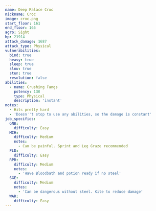 ```yaml
---
name: Deep Palace Croc
nickname: Croc
image: croc.png
start_floor: 161
end_floor: 165
agro: Sight
hp: 21914
attack_damage: 1687
attack_type: Physical
vulnerabilities:
  bind: true
  heavy: true
  sleep: true
  slow: true
  stun: true
  resolution: false
abilities:
  - name: Crushing Fangs
    potency: 130
    type: Physical
    description: 'instant'
notes:
  - Hits pretty hard
  - 'Doesn''t stop to use any abilities, so the damage is constant'
job_specifics:
  GNB:
    difficulty: Easy
  MCH:
    difficulty: Medium
    notes:
      - Can be painful. Sprint and Leg Graze recommended
  PLD:
    difficulty: Easy
  RPR:
    difficulty: Medium
    notes:
      - 'Have Bloodbath and potion ready if no steel'
  SGE:
    difficulty: Medium
    notes:
      - 'Can be dangerous without steel. Kite to reduce damage'
  WAR:
    difficulty: Easy
---
```

